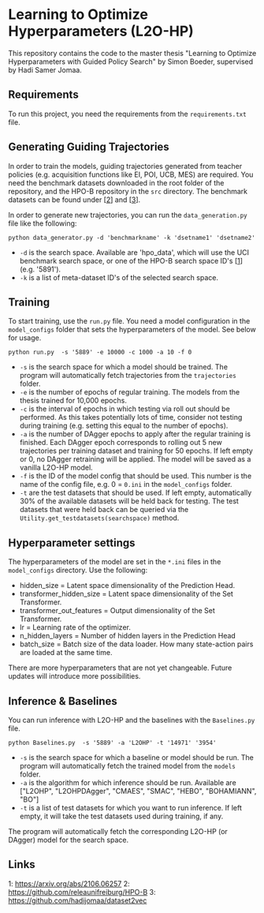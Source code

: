 # Learning to Optimize Hyperparameters (L2O-HP)

This repository contains the code to the master thesis "Learning to Optimize Hyperparameters with Guided Policy Search" by Simon Boeder, supervised by Hadi Samer Jomaa.

## Requirements
To run this project, you need the requirements from the `requirements.txt` file. 

## Generating Guiding Trajectories
In order to train the models, guiding trajectories generated from teacher policies (e.g. acquisition functions like EI, POI, UCB, MES) are required. You need the benchmark datasets downloaded in the root folder of the repository, and the HPO-B repository in the `src` directory. The benchmark datasets can be found under [[2](#f2)] and [[3](#f2)].

In order to generate new trajectories, you can run the `data_generation.py` file like the following:

```
python data_generator.py -d 'benchmarkname' -k 'dsetname1' 'dsetname2' 
```

- `-d` is the search space. Available are 'hpo_data', which will use the UCI benchmark search space, or one of the HPO-B search space ID's [[1](#f1)] (e.g. '5891').
- `-k` is a list of meta-dataset ID's of the selected search space.

## Training
To start training, use the `run.py` file. You need a model configuration in the `model_configs` folder that sets the hyperparameters of the model. See below for usage.

```
python run.py  -s '5889' -e 10000 -c 1000 -a 10 -f 0
```

- `-s` is the search space for which a model should be trained. The program will automatically fetch trajectories from the `trajectories` folder.
- `-e` is the number of epochs of regular training. The models from the thesis trained for 10,000 epochs.
- `-c` is the interval of epochs in which testing via roll out should be performed. As this takes potentially lots of time, consider not testing during training (e.g. setting this equal to the number of epochs).
- `-a` is the number of DAgger epochs to apply after the regular training is finished. Each DAgger epoch corresponds to rolling out 5 new trajectories per training dataset and training for 50 epochs. If left empty or 0, no DAgger retraining will be applied. The model will be saved as a vanilla L2O-HP model.
- `-f` is the ID of the model config that should be used. This number is the name of the config file, e.g. 0 = `0.ini` in the `model_configs` folder.
- `-t` are the test datasets that should be used. If left empty, automatically 30% of the available datasets will be held back for testing. The test datasets that were held back can be queried via the `Utility.get_testdatasets(searchspace)` method.

## Hyperparameter settings
The hyperparameters of the model are set in the `*.ini` files in the `model_configs` directory. Use the following:

- hidden_size = Latent space dimensionality of the Prediction Head.
- transformer_hidden_size = Latent space dimensionality of the Set Transformer.
- transformer_out_features = Output dimensionality of the Set Transformer.
- lr = Learning rate of the optimizer.
- n_hidden_layers = Number of hidden layers in the Prediction Head
- batch_size = Batch size of the data loader. How many state-action pairs are loaded at the same time.

There are more hyperparameters that are not yet changeable. Future updates will introduce more possibilities.

## Inference & Baselines
You can run inference with L2O-HP and the baselines with the `Baselines.py` file.

``` 
python Baselines.py  -s '5889' -a 'L2OHP' -t '14971' '3954'
```
- `-s` is the search space for which a baseline or model should be run. The program will automatically fetch the trained model from the `models` folder.
- `-a` is the algorithm for which inference should be run. Available are ["L2OHP", "L2OHPDAgger", "CMAES", "SMAC", "HEBO", "BOHAMIANN", "BO"]
- `-t` is a list of test datasets for which you want to run inference. If left empty, it will take the test datasets used during training, if any. 

The program will automatically fetch the corresponding L2O-HP (or DAgger) model for the search space.

## Links
<a name="f1">1</a>: https://arxiv.org/abs/2106.06257
<a name="f2">2</a>: https://github.com/releaunifreiburg/HPO-B
<a name="f3">3</a>: https://github.com/hadijomaa/dataset2vec